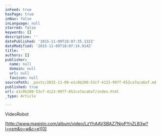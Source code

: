 ```yaml
---
inFeed: true
hasPage: true
inNav: false
inLanguage: null
starred: false
keywords: []
description: ''
datePublished: '2015-11-09T18:07:35.132Z'
dateModified: '2015-11-09T18:07:14.914Z'
title: ''
authors: []
publisher:
  name: null
  domain: null
  url: null
  favicon: null
sourcePath: _posts/2015-11-09-e1c0b200-53cf-4123-997f-652ca7aca6af.md
published: true
url: e1c0b200-53cf-4123-997f-652ca7aca6af/index.html
_type: Article

---
```

VideoRobot

[http://www.magisto.com/album/video/LzYhAAVSBAZ7NjoPYnZLB3w?l=vsm&o=w&c=e][0]

[0]: http://ntdc.magisto.com/wf/click?upn=PZukj1AKPJkZjrAOtzui70Popno0tO1Umxd1lc8wlQcpgAoWxWIif7EV5K-2BabMDEW5Sn-2BfbcnIGK3HTiAuwkrpaUFAYKqlU-2BYZDbKU2DDRM-3D_CNq7KuLEL7iHOMd-2B0TMpI2k1yF0Ar3b4rNS9QB2X8X6yI8NksASRqsiFd-2BANkGOq4gkM6-2FvCTTpLhXJh7JeDEhPFQ5aRzNY0K3BURG62EI2hBmfNBkQHRZgjAHAqZANXtYSP6lRNXQHQi9vBgBNydhOhPdeGw1xMo32FksizJO1GYz9p0Iw5rKh9zhIocVT23Tt-2B-2FrJ-2FFoPifZbOLNDb8K7ZM9ndQwjEV0k7W-2Fjgqqs-3D